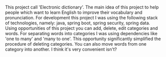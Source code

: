 This project call 'Electronic dictionary'. The main idea of this project to help people which want to learn English to improve their vocabulary and pronunciation. For development this project I was using the following stack of technologies, namely: java, spring boot, spring security, spring data. Using opportunities of this project you can add, delete, edit categories and words. For separating words into categories I was using dependencies like 'one to many' and 'many to one'. This opportunity significantly simplified the procedure of deleting categories. You can also move words from one category into another. I think it's very convenient isn't?
